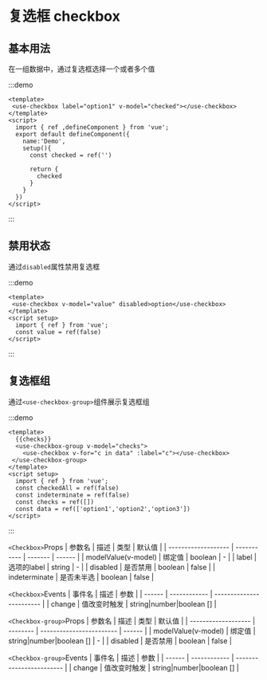 <h1>复选框 checkbox</h1>

<h2>基本用法</h2>

在一组数据中，通过复选框选择一个或者多个值

:::demo 

```vue
<template>
 <use-checkbox label="option1" v-model="checked"></use-checkbox>
</template>
<script>
  import { ref ,defineComponent } from 'vue';
  export default defineComponent({
    name:'Demo',
    setup(){
      const checked = ref('')

      return {
        checked
      }
    }
  })
</script>
```
:::


<h2>禁用状态</h2>

通过`disabled`属性禁用复选框

:::demo 

```vue
<template>
 <use-checkbox v-model="value" disabled>option</use-checkbox>
</template>
<script setup>
  import { ref } from 'vue';
  const value = ref(false)
</script>
```
:::

<h2>复选框组</h2>

通过`<use-checkbox-group>`组件展示复选框组

:::demo 

```vue
<template>
  {{checks}}
  <use-checkbox-group v-model="checks">
    <use-checkbox v-for="c in data" :label="c"></use-checkbox>
 </use-checkbox-group>
</template>
<script setup>
  import { ref } from 'vue';
  const checkedAll = ref(false)
  const indeterminate = ref(false)
  const checks = ref([])
  const data = ref(['option1','option2','option3'])
</script>
```
:::


`<Checkbox>`Props
| 参数名           | 描述      | 类型  | 默认值 |
| ------------------- | ----------- | ------- | ------ |
| modelValue(v-model) | 绑定值   | boolean | -      |
| label               | 选项的label | string  | -      |
| disabled            | 是否禁用 | boolean | false  |
| indeterminate       | 是否未半选 | boolean | false  |


`<Checkbox>`Events
| 事件名 | 描述       | 参数                   |
| ------ | ------------ | ------------------------ |
| change | 值改变时触发 | string|number|boolean [] |


`<Checkbox-group>`Props
| 参数名           | 描述   | 类型                   | 默认值 |
| ------------------- | -------- | ------------------------ | ------ |
| modelValue(v-model) | 绑定值 | string|number|boolean [] | -      |
| disabled            | 是否禁用 | boolean                  | false  |


`<Checkbox-group>`Events
| 事件名 | 描述       | 参数                   |
| ------ | ------------ | ------------------------ |
| change | 值改变时触发 | string|number|boolean [] |
